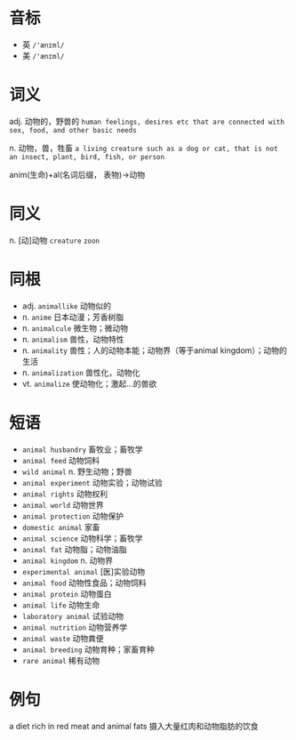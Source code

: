 # 音标

- 英 `/'ænɪml/`
- 美 `/'ænɪml/`

# 词义

adj. 动物的，野兽的
`human feelings, desires etc that are connected with sex, food, and other basic needs`

n. 动物，兽，牲畜
`a living creature such as a dog or cat, that is not an insect, plant, bird, fish, or person`



anim(生命)+al(名词后缀， 表物)→动物

# 同义

n. [动]动物
`creature` `zoon`

# 同根

- adj. `animallike` 动物似的
- n. `anime` 日本动漫；芳香树脂
- n. `animalcule` 微生物；微动物
- n. `animalism` 兽性，动物特性
- n. `animality` 兽性；人的动物本能；动物界（等于animal kingdom）；动物的生活
- n. `animalization` 兽性化，动物化
- vt. `animalize` 使动物化；激起…的兽欲

# 短语

- `animal husbandry` 畜牧业；畜牧学
- `animal feed` 动物饲料
- `wild animal` n. 野生动物；野兽
- `animal experiment` 动物实验；动物试验
- `animal rights` 动物权利
- `animal world` 动物世界
- `animal protection` 动物保护
- `domestic animal` 家畜
- `animal science` 动物科学；畜牧学
- `animal fat` 动物脂；动物油脂
- `animal kingdom` n. 动物界
- `experimental animal` [医]实验动物
- `animal food` 动物性食品；动物饲料
- `animal protein` 动物蛋白
- `animal life` 动物生命
- `laboratory animal` 试验动物
- `animal nutrition` 动物营养学
- `animal waste` 动物粪便
- `animal breeding` 动物育种；家畜育种
- `rare animal` 稀有动物

# 例句

a diet rich in red meat and animal fats
摄入大量红肉和动物脂肪的饮食



